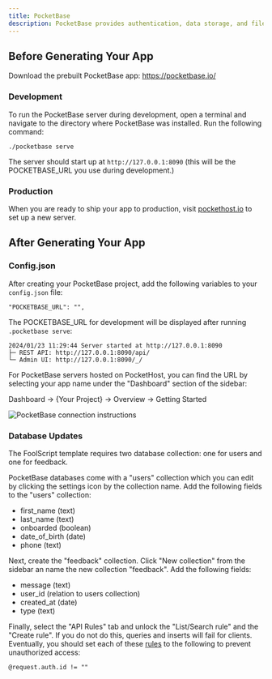 ```yaml
---
title: PocketBase
description: PocketBase provides authentication, data storage, and file storage
---
```


## Before Generating Your App
Download the prebuilt PocketBase app: https://pocketbase.io/

### Development

To run the PocketBase server during development, open a terminal and navigate to the directory where PocketBase was installed. Run the following command:
```
./pocketbase serve
```

The server should start up at `http://127.0.0.1:8090` (this will be the POCKETBASE_URL you use during development.)

### Production
When you are ready to ship your app to production, visit [pockethost.io](https://pockethost.io/) to set up a new server.


## After Generating Your App

### Config.json
After creating your PocketBase project, add the following variables to your `config.json` file:

```
"POCKETBASE_URL": "",
```
The POCKETBASE_URL for development will be displayed after running `.pocketbase serve`:

```
2024/01/23 11:29:44 Server started at http://127.0.0.1:8090
├─ REST API: http://127.0.0.1:8090/api/
└─ Admin UI: http://127.0.0.1:8090/_/
```

For PocketBase servers hosted on PocketHost, you can find the URL by selecting your app name under the "Dashboard" section of the sidebar:

Dashboard -> {Your Project} -> Overview -> Getting Started

![PocketBase connection instructions](https://github.com/jtmuller5/flutter_fast_cli/raw/main/doc/pocketbase/pocketbase-setup.png)

### Database Updates
The FoolScript template requires two database collection: one for users and one for feedback.

PocketBase databases come with a "users" collection which you can edit by clicking the settings icon by the collection name. Add the following fields to the "users" collection:
- first_name (text)
- last_name (text)
- onboarded (boolean)
- date_of_birth (date)
- phone (text)

Next, create the "feedback" collection. Click "New collection" from the sidebar an name the new collection "feedback". Add the following fields:

- message (text)
- user_id (relation to users collection)
- created_at (date)
- type (text)

Finally, select the "API Rules" tab and unlock the "List/Search rule" and the "Create rule". If you do not do this, queries and inserts will fail for clients. 
Eventually, you should set each of these [rules](https://pocketbase.io/docs/api-rules-and-filters/#examples) to the following to prevent unauthorized access:
```
@request.auth.id != ""
```